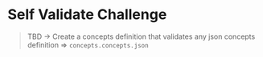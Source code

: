 # Self Validate Challenge

> TBD -> Create a concepts definition that validates any json concepts
> definition => `concepts.concepts.json`

